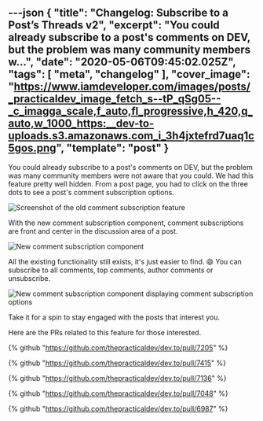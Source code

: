 ---json
{
  "title": "Changelog: Subscribe to a Post’s Threads v2",
  "excerpt": "You could already subscribe to a post's comments on DEV, but the problem was many community members w...",
  "date": "2020-05-06T09:45:02.025Z",
  "tags": [
    "meta",
    "changelog"
  ],
  "cover_image": "https://www.iamdeveloper.com/images/posts/_practicaldev_image_fetch_s--tP_qSg05--_c_imagga_scale,f_auto,fl_progressive,h_420,q_auto,w_1000_https:__dev-to-uploads.s3.amazonaws.com_i_3h4jxtefrd7uaq1c5gos.png",
  "template": "post"
}
---
You could already subscribe to a post's comments on DEV, but the problem was many community members were not aware that you could. We had this feature pretty well hidden. From a post page, you had to click on the three dots to see a post's comment subscription options.

![Screenshot of the old comment subscription feature](https://www.iamdeveloper.com/images/posts/_i_0sj1vxrqee4oji1r2yz2.png)

With the new comment subscription component, comment subscriptions are front and center in the discussion area of a post.

![New comment subscription component](https://www.iamdeveloper.com/images/posts/_i_airq1toftv6k2u0zaggl.png)

All the existing functionality still exists, it's just easier to find. 😄 You can subscribe to all comments, top comments, author comments or unsubscribe.

![New comment subscription component displaying comment subscription options](https://www.iamdeveloper.com/images/posts/_i_u5ngx2iqvxvz5ysi1771.png)

Take it for a spin to stay engaged with the posts that interest you.

Here are the PRs related to this feature for those interested.

{% github "https://github.com/thepracticaldev/dev.to/pull/7205" %}

{% github "https://github.com/thepracticaldev/dev.to/pull/7415" %}

{% github "https://github.com/thepracticaldev/dev.to/pull/7136" %}

{% github "https://github.com/thepracticaldev/dev.to/pull/7048" %}

{% github "https://github.com/thepracticaldev/dev.to/pull/6987" %}


